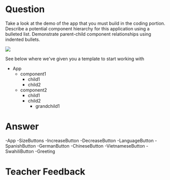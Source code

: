 # Question

Take a look at the demo of the app that you must build in the coding portion. Describe a potential component hierarchy for this application using a bulleted list. Demonstrate parent-child component relationships using indented bullets.

![](../demo.gif)

See below where we've given you a template to start working with

- App
  - component1
    - child1
    - child2
  - component2
    - child1
    - child2
      - grandchild1

# Answer
-App
  -SizeButtons
    -IncreaseButton
    -DecreaseButton
  -LanguageButton
    -SpanishButton
    -GermanButton
    -ChineseButton
    -VietnameseButton
    -SwahiliButton
  -Greeting


# Teacher Feedback